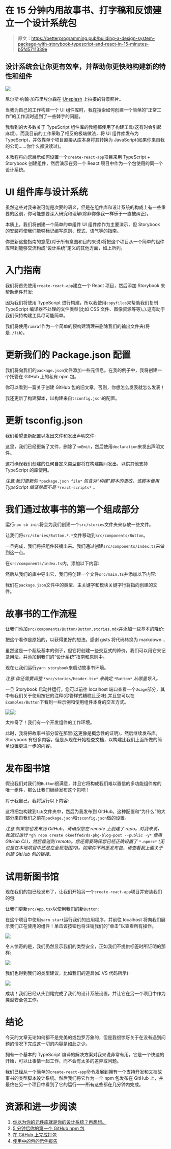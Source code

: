 # 在 15 分钟内用故事书、打字稿和反馈建立一个设计系统包

> 原文：<https://betterprogramming.pub/building-a-design-system-package-with-storybook-typescript-and-react-in-15-minutes-b5fd5711339e>

## 设计系统会让你更有效率，并帮助你更快地构建新的特性和组件

![](img/b2b432edae48aa7461e9648acdc5692c.png)

尼尔斯·约翰·加布里埃尔森在 [Unsplash](https://unsplash.com/) 上拍摄的背景照片。

当我为自己的工作构建一个 UI 组件库时，我在搜索如何创建一个简单的“正常工作”的工作流时遇到了一些棘手的问题。

我看到的大多数关于 TypeScript 组件库的教程都使用了构建工具(这有时会引起麻烦)，而我目前的工作采取了相反的极端做法，将 UI 组件库发布为 TypeScript，并依靠单个项目直接从库本身将其转换为 JavaScript(如果你来自我的公司……你什么都没读过)。

本教程将向您展示如何设置一个`create-react-app`项目来用 TypeScript + Storybook 创建组件，然后演示在另一个 React 项目中作为一个包使用的同一个设计系统。

# UI 组件库与设计系统

虽然这些对我来说可能是次要的语义，但是在组件库和设计系统的构成上有一些重要的区别，你可能想要深入研究和理解(除非你像我一样乐于一直被纠正)。

本质上，我们将创建一个简单的单组件 UI 组件库作为主要演示，但 Storybook 的安装将使我们能够标记编写原则、模式、语气等的指南。

你更新这些指南的意愿(对于所有意图和目的来说)将把这个项目从一个简单的组件库带到能够交流构成“设计系统”定义的其他方面，如上所列。

# 入门指南

我们将首先使用`create-react-app`建立一个 React 项目，然后添加 Storybook 来帮助组件开发:

因为我们将使用 TypeScript 进行构建，所以我使用`copyfiles`来帮助我们复制 TypeScript 编译器不处理的文件类型(比如 CSS 文件、图像资源等等)。).这有助于我们保持构建工具尽可能简单。

我们将使用`rimraf`作为一个简单的预构建清理来删除我们的输出文件夹(将是`./lib`)。

# 更新我们的 Package.json 配置

我们将向我们的`package.json`文件添加一些元信息。在我的例子中，我将创建一个托管在 GitHub 上的私有 npm 包。

你可以看到一篇关于创建 GitHub 包的旧文章。否则，你想怎么发表就怎么发表！

我还更新了构建脚本，以构建来自`tsconfig.json`的配置。

# 更新 tsconfig.json

我们希望更新配置以发出文件和发出声明文件:

这里，我们已经更新了文件，删除了`noEmit`，然后使用`declaration`来发出声明文件。

这将确保我们创建的任何自定义类型都将在构建期间发出，以供其他支持 TypeScript 的库使用。

*注意:我们更新的* `*package.json file*` *包含对“构建”脚本的更改，该脚本使用 TypeScript 编译器而不是* `*react-scripts*` *。*

# 我们通过故事书的第一个组成部分

运行`npx sb init`将会为我们创建一个`src/stories`文件夹来存放一些文件。

让我们将`src/stories/Button.*.*`文件移动到`src/components/Button`。

一旦完成，我们将把组件装桶出来。我们通过创建`src/components/index.ts`来做到这一点。

在`src/components/index.ts`内，添加以下内容:

然后从我们的库中导出它，我们将创建一个文件`src/main.ts`并添加以下内容:

我们在`package.json`文件中的类型、主关键字和模块关键字行将指向创建的文件。

# 故事书的工作流程

让我们添加`src/components/Button/Button.stories.mdx`并添加一些基本的降价:

把这个看作是原始的，以获得更好的想法。感谢 gists 将代码转换为 markdown…

虽然这是一个超级基本的例子，但它将创建一些交互式的降价，我们可以用它来记录用法，并添加到我们的“设计系统”指南和原则中。

现在让我们运行`yarn storybook`来启动故事书环境。

*注意:你还需要调整* `*src/stories/Header.tsx*` *来确定* `*Button*` *从哪里导入。*

一旦 Storybook 启动并运行，您可以前往 localhost 端口查看一个`Usage`部分，其中有我们关于使用按钮的注释(尽管样式糟糕且乏味),并且您可以在`Examples/Button`下看到一些示例和使用组件本身的交互方式。

![](img/87fa00fd0ed215a2dfbf7088bd24e75d.png)![](img/049785c5840ef1304f0e3e12535498e4.png)

太神奇了！我们有一个开发组件的工作环境。

此时，我将把故事书部分留在那里(这更像是概念性的证明)，然后继续发布库。Storybook 有很多内容，但是从现在开始检查文档，以构建比我们上面所做的简单设置更进一步的内容。

# 发布图书馆

假设我们对我们的`Button`很满意，并且它将构成我们难以置信的多功能组件库的唯一组件，那么让我们继续发布这个包吧！

对于我自己，我将运行以下内容:

这将把包构建到`lib`文件夹中，然后为我发布到 GitHub。这种配置和“为什么”的大部分来自我们之前在`package.json`和`tsconfig.json`做的设置。

*注意:如果您也发布到 GitHub，请确保您在 remote 上创建了 repo。对我来说，我通过运行* `*gh repo create okeeffed/ds-pkg-blog-post --public -y*` *使用 GitHub CLI，然后推送到 remote。您还需要确保您已经正确设置了* `*.npmrc*` *(无论是在本地项目中还是在全局范围内)。如果你不熟悉发布包，请查看我上面关于创建 GitHub 包的链接。*

# 试用新图书馆

现在我们的包已经发布了，让我们开始另一个`create-react-app`项目并安装我们的包:

让我们更新`src/App.tsx`以使用我们的新`Button`:

在这个项目中使用`yarn start`运行我们的应用程序，并前往 localhost 将向我们展示我们正在使用的组件！单击该按钮也将注销我们的“单击”以查看所有操作。

![](img/779158fe6730792d886e2e054fec7a1e.png)

令人惊奇的是，我们仍然显示我们的类型安全，正如我们不提供标签时所证明的那样:

![](img/f03b0d7a8b976069ff6d2671afd5c227.png)

我们也得到我们的类型建议，比如我们的道具(如 VS 代码所示):

![](img/7566308356af36f309b2644808a90022.png)

成功！我们已经从头到尾完成了我们的设计系统设置，并让它在另一个项目中作为类型安全包工作。

# 结论

今天的文章无论如何都不是完美的或包罗万象的，但是我很惊讶关于在没有遇到问题的情况下完成这一切的内容是如此之少。

拥有一个基本的 TypeScript 编译的解决方案对我来说非常有用，它是一个快速的开始，可以让事情一起工作，而不会有太多的差异或问题。

我们已经从一个简单的`create-react-app`命令发展到拥有一个支持开发和文档故事书的类型脚本设计系统。然后我们将它作为一个 npm 包发布在 GitHub 上，并最终在另一个项目中看到了它的运行——所有这些都在几分钟内完成。

# 资源和进一步阅读

1.  [你以为你的元件库就是你的设计系统？再想想。](https://uxdesign.cc/do-you-think-your-component-library-is-your-design-system-think-again-7e2c902b5275)
2.  [5 分钟后你的第一个 GitHub npm 包](https://blog.dennisokeeffe.com/blog/2020-07-05-your-first-github-npm-package-in-five-minutes/)
3.  [在 GitHub 上完成打包](https://github.com/okeeffed/ds-pkg-blog-post)
4.  [使用中的包的示例报告](https://github.com/okeeffed/ds-pkg-in-use)